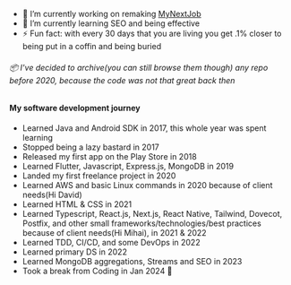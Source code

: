 

- 🔭 I’m currently working on remaking [MyNextJob](https://www.mynextjob.ro)
- 🌱 I’m currently learning SEO and being effective
- ⚡ Fun fact: with every 30 days that you are living you get .1% closer to being put in a coffin and being buried

###### 📦 I've decided to archive(you can still browse them though) any repo before 2020, because the code was not that great back then

#### My software development journey
- Learned Java and Android SDK in 2017, this whole year was spent learning
- Stopped being a lazy bastard in 2017
- Released my first app on the Play Store in 2018
- Learned Flutter, Javascript, Express.js, MongoDB in 2019
- Landed my first freelance project in 2020
- Learned AWS and basic Linux commands in 2020 because of client needs(Hi David)
- Learned HTML & CSS in 2021
- Learned Typescript, React.js, Next.js, React Native, Tailwind, Dovecot, Postfix, and other small frameworks/technologies/best practices because of client needs(Hi Mihai), in 2021 & 2022
- Learned TDD, CI/CD, and some DevOps in 2022
- Learned primary DS in 2022
- Learned MongoDB aggregations, Streams and SEO in 2023
- Took a break from Coding in Jan 2024 😬


